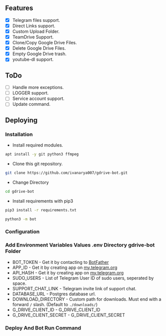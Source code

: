 ## Features
- [X] Telegram files support.
- [X] Direct Links support.
- [X] Custom Upload Folder.
- [X] TeamDrive Support.
- [X] Clone/Copy Google Drive Files.
- [X] Delete Google Drive Files.
- [X] Empty Google Drive trash.
- [X] youtube-dl support.

## ToDo 
- [ ] Handle more exceptions.
- [ ] LOGGER support.
- [ ] Service account support.
- [ ] Update command.

## Deploying
### Installation
- Install required modules.
```sh
apt install -y git python3 ffmpeg
```
- Clone this git repository.
```sh 
git clone https://github.com/ivanarya007/gdrive-bot.git
```
- Change Directory
```sh 
cd gdrive-bot
```
- Install requirements with pip3
```sh 
pip3 install -r requirements.txt
```
```sh 
python3 -m bot
```

### Configuration
### Add Environment Variables Values .env Directory gdrive-bot Folder   

- BOT_TOKEN - Get it by contacting to [BotFather](https://t.me/botfather)
- APP_ID - Get it by creating app on [my.telegram.org](https://my.telegram.org/apps)
- API_HASH - Get it by creating app on [my.telegram.org](https://my.telegram.org/apps)
- SUDO_USERS - List of Telegram User ID of sudo users, seperated by space.
- SUPPORT_CHAT_LINK - Telegram invite link of support chat.
- DATABASE_URL - Postgres database url.
- DOWNLOAD_DIRECTORY - Custom path for downloads. Must end with a forward `/` slash. (Default to `./downloads/`)
- G_DRIVE_CLIENT_ID - G_DRIVE_CLIENT_ID
- G_DRIVE_CLIENT_SECRET - G_DRIVE_CLIENT_SECRET

### Deploy And Bot Run Command 

### 

